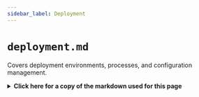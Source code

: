 ```yaml
---
sidebar_label: Deployment
---
```


# `deployment.md`

Covers deployment environments, processes, and configuration management.

<details>
  <summary><b>Click here for a copy of the markdown used for this page</b></summary>
``````

# Deployment

## Table of Contents
1. [Introduction](#introduction)
2. [Deployment Environments](#deployment-environments)
3. [Prerequisites](#prerequisites)
4. [Deployment Process](#deployment-process)
5. [Configuration Management](#configuration-management)
6. [Database Migrations](#database-migrations)
7. [Continuous Deployment](#continuous-deployment)
8. [Monitoring and Logging](#monitoring-and-logging)
9. [Rollback Procedures](#rollback-procedures)
10. [Security Considerations](#security-considerations)
11. [Troubleshooting](#troubleshooting)
12. [Maintenance and Updates](#maintenance-and-updates)

## Introduction
Provide an overview of the deployment process and what this guide covers.

## Deployment Environments
Describe the different environments used in your deployment pipeline (e.g., development, staging, production).

### Development
- [Description of development environment]
- [How to deploy to development]

### Staging
- [Description of staging environment]
- [How to deploy to staging]

### Production
- [Description of production environment]
- [How to deploy to production]

## Prerequisites
List all prerequisites for deploying the application:
- Required software and tools
- Access permissions
- Environment-specific requirements

## Deployment Process
Detailed step-by-step guide for deploying the application:

1. [Step 1]
2. [Step 2]
3. [Step 3]
...

## Configuration Management
Explain how configuration is managed across different environments:
- Environment variables
- Configuration files
- Secrets management

## Database Migrations
If applicable, describe the process for handling database migrations during deployment:
- How to run migrations
- Rollback procedures for failed migrations

## Continuous Deployment
If using CD, describe the process:
- CI/CD pipeline overview
- Automated deployment triggers
- Manual intervention points

## Monitoring and Logging
Explain how to monitor the application post-deployment:
- Logging systems
- Monitoring tools
- Key metrics to watch

## Rollback Procedures
Detailed steps for rolling back a deployment if issues occur:
1. [Rollback Step 1]
2. [Rollback Step 2]
3. [Rollback Step 3]
...

## Security Considerations
Outline security measures and best practices for deployment:
- SSL/TLS configuration
- Firewall settings
- Access control

## Troubleshooting
List common deployment issues and their solutions:

### [Issue 1]
- Symptoms
- Possible causes
- Resolution steps

### [Issue 2]
- Symptoms
- Possible causes
- Resolution steps

## Maintenance and Updates
Describe procedures for maintaining and updating the deployed application:
- Scheduled maintenance
- Applying security patches
- Updating dependencies
``````
</details>

# Deployment

## Table of Contents
1. [Introduction](#introduction)
2. [Deployment Environments](#deployment-environments)
3. [Prerequisites](#prerequisites)
4. [Deployment Process](#deployment-process)
5. [Configuration Management](#configuration-management)
6. [Database Migrations](#database-migrations)
7. [Continuous Deployment](#continuous-deployment)
8. [Monitoring and Logging](#monitoring-and-logging)
9. [Rollback Procedures](#rollback-procedures)
10. [Security Considerations](#security-considerations)
11. [Troubleshooting](#troubleshooting)
12. [Maintenance and Updates](#maintenance-and-updates)

## Introduction
Provide an overview of the deployment process and what this guide covers.

## Deployment Environments
Describe the different environments used in your deployment pipeline (e.g., development, staging, production).

### Development
- [Description of development environment]
- [How to deploy to development]

### Staging
- [Description of staging environment]
- [How to deploy to staging]

### Production
- [Description of production environment]
- [How to deploy to production]

## Prerequisites
List all prerequisites for deploying the application:
- Required software and tools
- Access permissions
- Environment-specific requirements

## Deployment Process
Detailed step-by-step guide for deploying the application:

1. [Step 1]
2. [Step 2]
3. [Step 3]
...

## Configuration Management
Explain how configuration is managed across different environments:
- Environment variables
- Configuration files
- Secrets management

## Database Migrations
If applicable, describe the process for handling database migrations during deployment:
- How to run migrations
- Rollback procedures for failed migrations

## Continuous Deployment
If using CD, describe the process:
- CI/CD pipeline overview
- Automated deployment triggers
- Manual intervention points

## Monitoring and Logging
Explain how to monitor the application post-deployment:
- Logging systems
- Monitoring tools
- Key metrics to watch

## Rollback Procedures
Detailed steps for rolling back a deployment if issues occur:
1. [Rollback Step 1]
2. [Rollback Step 2]
3. [Rollback Step 3]
...

## Security Considerations
Outline security measures and best practices for deployment:
- SSL/TLS configuration
- Firewall settings
- Access control

## Troubleshooting
List common deployment issues and their solutions:

### [Issue 1]
- Symptoms
- Possible causes
- Resolution steps

### [Issue 2]
- Symptoms
- Possible causes
- Resolution steps

## Maintenance and Updates
Describe procedures for maintaining and updating the deployed application:
- Scheduled maintenance
- Applying security patches
- Updating dependencies